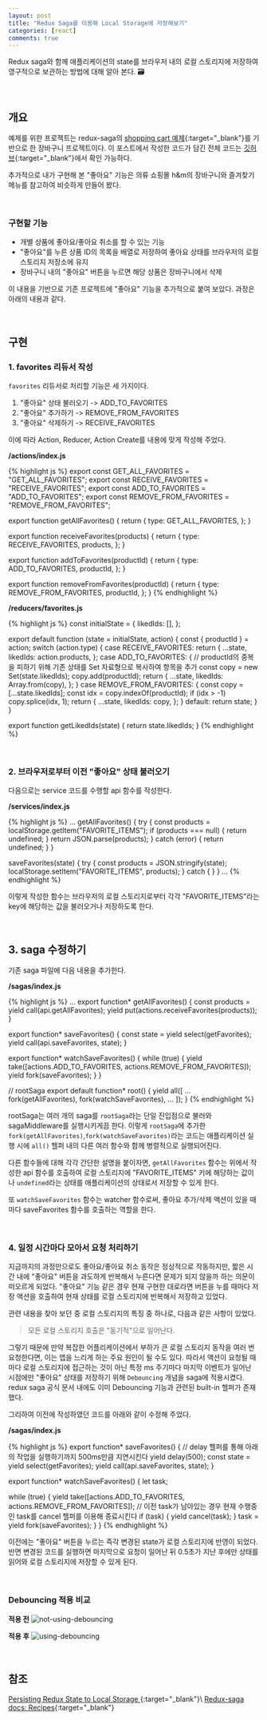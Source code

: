 ```yaml
---
layout: post
title: "Redux Saga를 이용해 Local Storage에 저장해보기"
categories: [react]
comments: true
---
```


Redux saga와 함께 애플리케이션의 state를 브라우저 내의 로컬 스토리지에 저장하여 영구적으로 보관하는 방법에 대해 알아 본다. 🗃

<!--more-->

<br>

## 개요

예제를 위한 프로젝트는 redux-saga의 [shopping cart 예제](https://github.com/redux-saga/redux-saga/tree/master/examples/shopping-cart){:target="\_blank"}를 기반으로 한 장바구니 프로젝트이다. 이 포스트에서 작성한 코드가 담긴 전체 코드는 [깃허브](https://github.com/mnngfl/my-react-projects/tree/master/redux-saga-shopping-cart){:target="\_blank"}에서 확인 가능하다.

추가적으로 내가 구현해 본 "좋아요" 기능은 의류 쇼핑몰 h&m의 장바구니와 즐겨찾기 메뉴를 참고하여 비슷하게 만들어 봤다.

<br>

### 구현할 기능

- 개별 상품에 좋아요/좋아요 취소를 할 수 있는 기능
- "좋아요"를 누른 상품 ID의 목록을 배열로 저장하여 좋아요 상태를 브라우저의 로컬 스토리지 저장소에 유지
- 장바구니 내의 "좋아요" 버튼을 누르면 해당 상품은 장바구니에서 삭제

이 내용을 기반으로 기존 프로젝트에 "좋아요" 기능을 추가적으로 붙여 보았다. 과정은 아래의 내용과 같다.

<br>

## 구현

### 1. favorites 리듀서 작성

`favorites` 리듀서로 처리할 기능은 세 가지이다.

1. "좋아요" 상태 불러오기 -> ADD_TO_FAVORITES
2. "좋아요" 추가하기 -> REMOVE_FROM_FAVORITES
3. "좋아요" 삭제하기 -> RECEIVE_FAVORITES

이에 따라 Action, Reducer, Action Create를 내용에 맞게 작성해 주었다.

**/actions/index.js**

{% highlight js %}
export const GET_ALL_FAVORITES = "GET_ALL_FAVORITES";
export const RECEIVE_FAVORITES = "RECEIVE_FAVORITES";
export const ADD_TO_FAVORITES = "ADD_TO_FAVORITES";
export const REMOVE_FROM_FAVORITES = "REMOVE_FROM_FAVORITES";

export function getAllFavorites() {
  return {
    type: GET_ALL_FAVORITES,
  };
}

export function receiveFavorites(products) {
  return {
    type: RECEIVE_FAVORITES,
    products,
  };
}

export function addToFavorites(productId) {
  return {
    type: ADD_TO_FAVORITES,
    productId,
  };
}

export function removeFromFavorites(productId) {
  return {
    type: REMOVE_FROM_FAVORITES,
    productId,
  };
}
{% endhighlight %}

**/reducers/favorites.js**

{% highlight js %}
const initialState = {
  likedIds: [],
};

export default function (state = initialState, action) {
  const { productId } = action;
  switch (action.type) {
    case RECEIVE_FAVORITES:
      return {
        ...state,
        likedIds: action.products,
      };
    case ADD_TO_FAVORITES: {
      // productId의 중복을 피하기 위해 기존 상태를 Set 자료형으로 복사하여 항목을 추가
      const copy = new Set(state.likedIds);
      copy.add(productId);
      return {
        ...state,
        likedIds: Array.from(copy),
      };
    }
    case REMOVE_FROM_FAVORITES: {
      const copy = [...state.likedIds];
      const idx = copy.indexOf(productId);
      if (idx > -1) copy.splice(idx, 1);
      return {
        ...state,
        likedIds: copy,
      };
    }
    default:
      return state;
  }
}

export function getLikedIds(state) {
  return state.likedIds;
}
{% endhighlight %}

<br>

### 2. 브라우저로부터 이전 "좋아요" 상태 불러오기

다음으로는 service 코드를 수행할 api 함수를 작성한다.

**/services/index.js**

{% highlight js %}
...
getAllFavorites() {
  try {
    const products = localStorage.getItem("FAVORITE_ITEMS");
    if (products === null) {
      return undefined;
    }
    return JSON.parse(products);
  } catch (error) {
    return undefined;
  }
}

saveFavorites(state) {
  try {
    const products = JSON.stringify(state);
    localStorage.setItem("FAVORITE_ITEMS", products);
  } catch { }
}
...
{% endhighlight %}

이렇게 작성한 함수는 브라우저의 로컬 스토리지로부터 각각 "FAVORITE_ITEMS"라는 key에 해당하는 값을 불러오거나 저장하도록 한다.

<br>

## 3. saga 수정하기

기존 saga 파일에 다음 내용을 추가한다.

**/sagas/index.js**

{% highlight js %}
...
export function* getAllFavorites() {
  const products = yield call(api.getAllFavorites);
  yield put(actions.receiveFavorites(products));
}

export function* saveFavorites() {
  const state = yield select(getFavorites);
  yield call(api.saveFavorites, state);
}

export function* watchSaveFavorites() {
  while (true) {
    yield take([actions.ADD_TO_FAVORITES, actions.REMOVE_FROM_FAVORITES]);
    yield fork(saveFavorites);
  }
}

// rootSaga
export default function* root() {
  yield all([
    ...
    fork(getAllFavorites),
    fork(watchSaveFavorites),
    ...
  ]);
}
{% endhighlight %}

rootSaga는 여러 개의 saga를 `rootSaga`라는 단일 진입점으로 불러와 sagaMiddleware를 실행시키게끔 한다.
이렇게 `rootSaga`에 추가한 `fork(getAllFavorites)`,`fork(watchSaveFavorites)`라는 코드는 애플리케이션 실행 시에 `all()` 헬퍼 내의 다른 여러 함수와 함께 병렬적으로 실행되어진다.

다른 함수들에 대해 각각 간단한 설명을 붙이자면, `getAllFavorites` 함수는 위에서 작성한 api 함수를 호출하여 로컬 스토리지에 "FAVORITE_ITEMS" 키에 해당하는 값이나 `undefined`라는 상태를 애플리케이션의 상태로서 저장할 수 있게 한다.

또 `watchSaveFavorites` 함수는 watcher 함수로써, 좋아요 추가/삭제 액션이 있을 때마다 saveFavorites 함수를 호출하는 역할을 한다.

<br>

### 4. 일정 시간마다 모아서 요청 처리하기

지금까지의 과정만으로도 좋아요/좋아요 취소 동작은 정상적으로 작동하지만, 짧은 시간 내에 "좋아요" 버튼을 과도하게 반복해서 누른다면 문제가 되지 않을까 하는 의문이 떠오르게 되었다.
"좋아요" 기능 같은 경우 현재 구현한 대로라면 버튼을 누를 때마다 저장 액션을 호출하여 현재 상태를 로컬 스토리지에 반복해서 저장하고 있었다.

관련 내용을 찾아 보던 중 로컬 스토리지의 특징 중 하나로, 다음과 같은 사항이 있었다.

> 모든 로컬 스토리지 호출은 "동기적"으로 일어난다.

그렇기 때문에 만약 복잡한 어플리케이션에서 부하가 큰 로컬 스토리지 동작을 여러 번 요청한다면, 이는 앱을 느리게 하는 주요 원인이 될 수도 있다. 따라서 액션이 요청될 때 마다 로컬 스토리지에 접근하는 것이 아닌 특정 ms 주기마다 마지막 이벤트가 일어난 시점에만 "좋아요" 상태를 저장하기 위해 `Debouncing` 개념을 saga에 적용시켰다.
redux saga 공식 문서 내에도 이미 Debouncing 기능과 관련된 built-in 헬퍼가 존재했다.

그리하여 이전에 작성하였던 코드를 아래와 같이 수정해 주었다.

**/sagas/index.js**

{% highlight js %}
export function* saveFavorites() {
  // delay 헬퍼를 통해 아래의 작업을 실행하기까지 500ms만큼 지연시킨다
  yield delay(500);
  const state = yield select(getFavorites);
  yield call(api.saveFavorites, state);
}

export function* watchSaveFavorites() {
  let task;

  while (true) {
    yield take([actions.ADD_TO_FAVORITES, actions.REMOVE_FROM_FAVORITES]);
    // 이전 task가 남아있는 경우 현재 수행중인 task를 cancel 헬퍼를 이용해 종료시킨다
    if (task) {
      yield cancel(task);
    }
    task = yield fork(saveFavorites);
  }
}
{% endhighlight %}

이전에는 "좋아요" 버튼을 누르는 즉각 변경된 state가 로컬 스토리지에 반영이 되었다. 반면 변경된 코드를 실행하면 마지막으로 요청이 일어난 뒤 0.5초가 지난 후에만 상태를 읽어와 로컬 스토리지에 저장할 수 있게 된다.

<br>

### Debouncing 적용 비교

**적용 전**
![not-using-debouncing](https://user-images.githubusercontent.com/47686322/83240933-0f003800-a1d5-11ea-8834-cc04e8140585.gif)

**적용 후**
![using-debouncing](https://user-images.githubusercontent.com/47686322/83240974-1c1d2700-a1d5-11ea-9ea5-f0fb78625e11.gif)

<br>

## 참조

[Persisting Redux State to Local Storage
](https://medium.com/@jrcreencia/persisting-redux-state-to-local-storage-f81eb0b90e7e){:target="\_blank"}\\
[Redux-saga docs: Recipes](https://redux-saga.js.org/docs/recipes/){:target="\_blank"}
